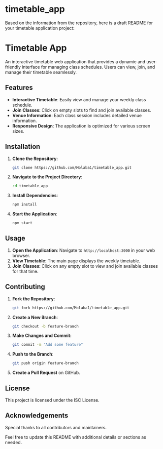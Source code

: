 # timetable_app
Based on the information from the repository, here is a draft README for your timetable application project:

# Timetable App

An interactive timetable web application that provides a dynamic and user-friendly interface for managing class schedules. Users can view, join, and manage their timetable seamlessly.

## Features

- **Interactive Timetable**: Easily view and manage your weekly class schedule.
- **Join Classes**: Click on empty slots to find and join available classes.
- **Venue Information**: Each class session includes detailed venue information.
- **Responsive Design**: The application is optimized for various screen sizes.

## Installation

1. **Clone the Repository**:
    ```sh
    git clone https://github.com/Molaba1/timetable_app.git
    ```
2. **Navigate to the Project Directory**:
    ```sh
    cd timetable_app
    ```
3. **Install Dependencies**:
    ```sh
    npm install
    ```
4. **Start the Application**:
    ```sh
    npm start
    ```

## Usage

1. **Open the Application**: Navigate to `http://localhost:3000` in your web browser.
2. **View Timetable**: The main page displays the weekly timetable.
3. **Join Classes**: Click on any empty slot to view and join available classes for that time.

## Contributing

1. **Fork the Repository**:
    ```sh
    git fork https://github.com/Molaba1/timetable_app.git
    ```
2. **Create a New Branch**:
    ```sh
    git checkout -b feature-branch
    ```
3. **Make Changes and Commit**:
    ```sh
    git commit -m "Add some feature"
    ```
4. **Push to the Branch**:
    ```sh
    git push origin feature-branch
    ```
5. **Create a Pull Request** on GitHub.

## License

This project is licensed under the ISC License.

## Acknowledgements

Special thanks to all contributors and maintainers.

Feel free to update this README with additional details or sections as needed.
